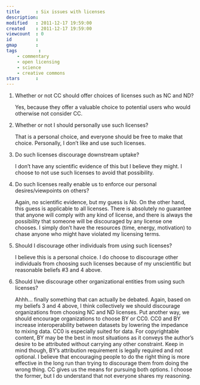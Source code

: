 ```yaml
---
title      : Six issues with licenses
description:
modified   : 2011-12-17 19:59:00
created    : 2011-12-17 19:59:00
viewcount  : 0
id         :
gmap       :
tags        :
    - commentary
    - open licensing
    - science
    - creative commons
stars      :
---
```


1. Whether or not CC should offer choices of licenses such as NC and ND?

    Yes, because they offer a valuable choice to potential users who would otherwise not consider CC.

2. Whether or not I should personally use such licenses?

    That is a personal choice, and everyone should be free to make that choice. Personally, I don’t like and use such licenses.

3. Do such licenses discourage downstream uptake?

    I don’t have any scientific evidence of this but I believe they might. I choose to not use such licenses to avoid that possibility.

4. Do such licenses really enable us to enforce our personal desires/viewpoints on others?

    Again, no scientific evidence, but my guess is *No.* On the other hand, this guess is applicable to all licenses. There is absolutely no guarantee that anyone will comply with any kind of license, and there is always the possibility that someone will be discouraged by any license one chooses. I simply don’t have the resources (time, energy, motivation) to chase anyone who might have violated my licensing terms.

5. Should I discourage other individuals from using such licenses?

    I believe this is a personal choice. I do choose to discourage other individuals from choosing such licenses because of my unscientific but reasonable beliefs #3 and 4 above.

6. Should I/we discourage other organizational entities from using such licenses?

    Ahhh… finally something that can actually be debated. Again, based on my beliefs 3 and 4 above, I think collectively we should discourage organizations from choosing NC and ND licenses. Put another way, we should encourage organizations to choose BY or CC0. CC0 and BY increase interoperability between datasets by lowering the impedance to mixing data. CC0 is especially suited for data. For copyrightable content, BY may be the best in most situations as it conveys the author’s desire to be attributed without carrying any other constraint. Keep in mind though, BY’s attribution requirement is legally required and not optional. I believe that encouraging people to do the right thing is more effective in the long run than trying to discourage them from doing the wrong thing. CC gives us the means for pursuing both options. I choose the former, but I do understand that not everyone shares my reasoning.

